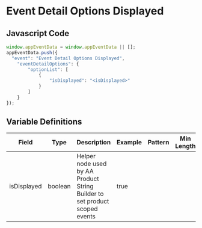 # Event Detail Options Displayed

### 

## Javascript Code
```js
window.appEventData = window.appEventData || [];
appEventData.push({
  "event": "Event Detail Options Displayed",
    "eventDetailOptions": {
        "optionList": [
            {
                "isDisplayed": "<isDisplayed>"
            }
        ]
    }
});
```

## Variable Definitions

|Field|Type|Description|Example|Pattern|Min Length|Max Length|Minimum|Maximum|Multiple Of|
| --- | --- | --- | --- | --- | --- | --- | --- | --- | --- |
|isDisplayed|boolean|Helper node used by AA Product String Builder to set product scoped events|true|||||||
